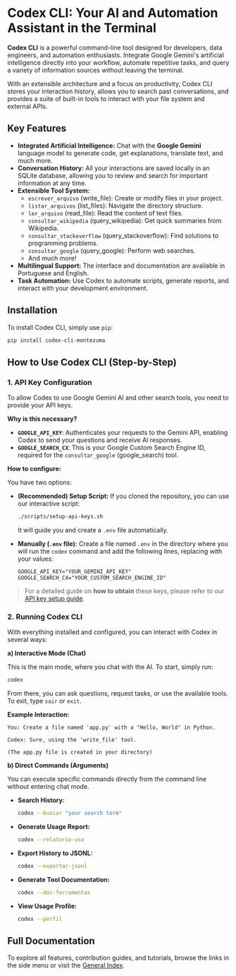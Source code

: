 # Codex CLI: Your AI and Automation Assistant in the Terminal

**Codex CLI** is a powerful command-line tool designed for developers, data engineers, and automation enthusiasts. Integrate Google Gemini's artificial intelligence directly into your workflow, automate repetitive tasks, and query a variety of information sources without leaving the terminal.

With an extensible architecture and a focus on productivity, Codex CLI stores your interaction history, allows you to search past conversations, and provides a suite of built-in tools to interact with your file system and external APIs.

## Key Features

*   **Integrated Artificial Intelligence:** Chat with the **Google Gemini** language model to generate code, get explanations, translate text, and much more.
*   **Conversation History:** All your interactions are saved locally in an SQLite database, allowing you to review and search for important information at any time.
*   **Extensible Tool System:**
    *   `escrever_arquivo` (write_file): Create or modify files in your project.
    *   `listar_arquivos` (list_files): Navigate the directory structure.
    *   `ler_arquivo` (read_file): Read the content of text files.
    *   `consultar_wikipedia` (query_wikipedia): Get quick summaries from Wikipedia.
    *   `consultar_stackoverflow` (query_stackoverflow): Find solutions to programming problems.
    *   `consultar_google` (query_google): Perform web searches.
    *   And much more!
*   **Multilingual Support:** The interface and documentation are available in Portuguese and English.
*   **Task Automation:** Use Codex to automate scripts, generate reports, and interact with your development environment.

## Installation

To install Codex CLI, simply use `pip`:

```bash
pip install codex-cli-montezuma
```

## How to Use Codex CLI (Step-by-Step)

### 1. API Key Configuration

To allow Codex to use Google Gemini AI and other search tools, you need to provide your API keys.

**Why is this necessary?**
*   **`GOOGLE_API_KEY`**: Authenticates your requests to the Gemini API, enabling Codex to send your questions and receive AI responses.
*   **`GOOGLE_SEARCH_CX`**: This is your Google Custom Search Engine ID, required for the `consultar_google` (google_search) tool.

**How to configure:**

You have two options:

*   **(Recommended) Setup Script:** If you cloned the repository, you can use our interactive script:
    ```bash
    ./scripts/setup-api-keys.sh
    ```
    It will guide you and create a `.env` file automatically.

*   **Manually (`.env` file):** Create a file named `.env` in the directory where you will run the `codex` command and add the following lines, replacing with your values:
    ```
    GOOGLE_API_KEY="YOUR_GEMINI_API_KEY"
    GOOGLE_SEARCH_CX="YOUR_CUSTOM_SEARCH_ENGINE_ID"
    ```

> For a detailed guide on **how to obtain** these keys, please refer to our [API key setup guide](secrets-configuration.md).

### 2. Running Codex CLI

With everything installed and configured, you can interact with Codex in several ways:

**a) Interactive Mode (Chat)**

This is the main mode, where you chat with the AI. To start, simply run:
```bash
codex
```
From there, you can ask questions, request tasks, or use the available tools. To exit, type `sair` or `exit`.

**Example Interaction:**
```
You: Create a file named 'app.py' with a "Hello, World" in Python.

Codex: Sure, using the 'write_file' tool.

(The app.py file is created in your directory)
```

**b) Direct Commands (Arguments)**

You can execute specific commands directly from the command line without entering chat mode.

*   **Search History:**
    ```bash
    codex --buscar "your search term"
    ```

*   **Generate Usage Report:**
    ```bash
    codex --relatorio-uso
    ```

*   **Export History to JSONL:**
    ```bash
    codex --exportar-jsonl
    ```

*   **Generate Tool Documentation:**
    ```bash
    codex --doc-ferramentas
    ```

*   **View Usage Profile:**
    ```bash
    codex --perfil
    ```

## Full Documentation

To explore all features, contribution guides, and tutorials, browse the links in the side menu or visit the [General Index](indice_geral.md).
